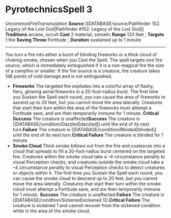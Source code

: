 ﻿---
actions: '[two-actions]'
area: null
bloodline: null
component:
- Material
- Somatic
cost: null
deity: null
domain: null
duration: sustained up to 1 minute
element: Fire
heighten: null
heighten_level: '3'
id: '645'
lesson: null
level: '3'
mystery: null
name: Pyrotechnics
patron_theme: null
range: 120 feet
rarity: Uncommon
requirement: null
rus_type_level: null
saving_throw: Fortitude
school: Transmutation
source: '[[DATABASE/source/Pathfinder 152. Legacy of the Lost God|Pathfinder #152:
  Legacy of the Lost God]]'
target: 1 fire
tradition:
- Arcane
- Occult
trait:
- '[[DATABASE/trait/Fire|Fire]]'
- '[[DATABASE/trait/Transmutation|Transmutation]]'
- '[[DATABASE/trait/Uncommon|Uncommon]]'
trigger: null
type: Spell

---
# Pyrotechnics<span class="item-type">Spell 3</span>

<span class="trait-uncommon item-trait">Uncommon</span><span class="item-trait">Fire</span><span class="item-trait">Transmutation</span>
**Source** [[DATABASE/source/Pathfinder 152. Legacy of the Lost God|Pathfinder #152: Legacy of the Lost God]]
**Traditions** arcane, occult
**Cast** <span class="action-icon">2</span> material, somatic
**Range** 120 feet
; **Targets** 1 fire
**Saving Throw** Fortitude
; **Duration** sustained up to 1 minute

---
You turn a fire into either a burst of blinding fireworks or a thick cloud of choking smoke, chosen when you Cast the Spell. The spell targets one fire source, which is immediately extinguished if it is a non-magical fire the size of a campfire or smaller. If the fire source is a creature, the creature takes 1d6 points of cold damage and is not extinguished.

* **Fireworks** The targeted fire explodes into a colorful array of flashy, fiery, glowing aerial fireworks in a 20-foot-radius burst. The first time you Sustain the Spell each round, you can cause the area of fireworks to ascend up to 20 feet, but you cannot move the area laterally. Creatures that start their turn within the area of the fireworks must attempt a Fortitude save, and are then temporarily immune for 1 minute. **Critical Success** The creature is unaffected**Success** The creature is [[DATABASE/condition/Dazzled|dazzled]] until the end of its next turn.**Failure** The creature is [[DATABASE/condition/Blinded|blinded]] until the end of its next turn.**Critical Failure** The creature is blinded for 1 minute.
* **Smoke Cloud** Thick smoke billows out from the fire and coalesces into a cloud that spreads to fill a 20-foot-radius burst centered on the targeted fire. Creatures within the smoke cloud take a –4 circumstance penalty to visual Perception checks, and creatures outside the smoke cloud take a –4 circumstance penalty to visual Perception checks to detect creatures or objects within it. The first time you Sustain the Spell each round, you can cause the smoke cloud to descend up to 20 feet, but you cannot move the area laterally. Creatures that start their turn within the smoke cloud must attempt a Fortitude save, and are then temporarily immune for 1 minute. **Success** The creature is unaffected.**Failure** The creature is [[DATABASE/condition/Sickened|sickened 1]].**Critical Failure** The creature is sickened 1 and cannot recover from the sickened condition while in the area of the smoke cloud.